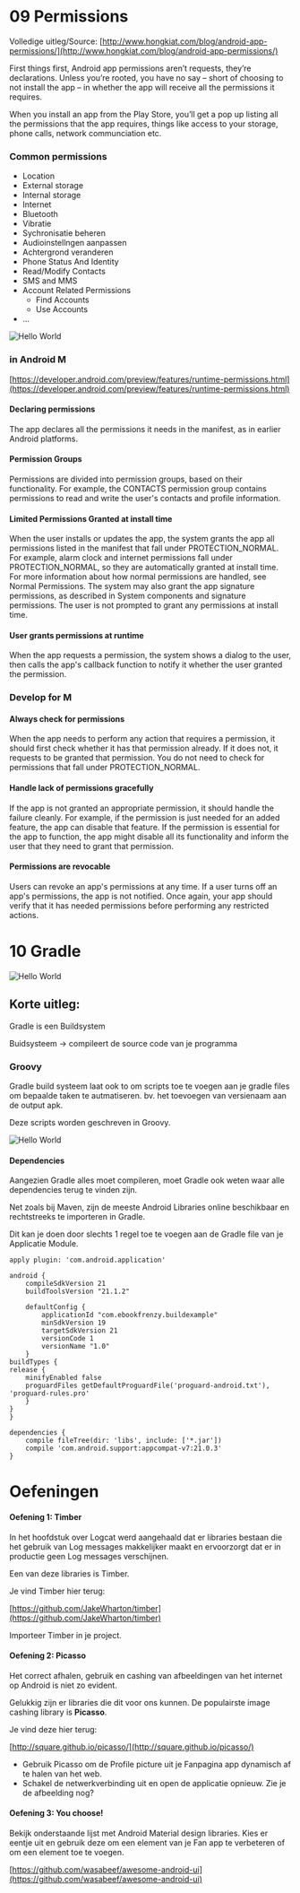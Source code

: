 # 09 Permissions

Volledige uitleg/Source: [http://www.hongkiat.com/blog/android-app-permissions/](http://www.hongkiat.com/blog/android-app-permissions/)

First things first, Android app permissions aren’t requests, they’re declarations. Unless you’re rooted, you have no say – short of choosing to not install the app – in whether the app will receive all the permissions it requires.

When you install an app from the Play Store, you’ll get a pop up listing all the permissions that the app requires, things like access to your storage, phone calls, network communciation etc. 

### Common permissions ###

- Location
- External storage
- Internal storage
- Internet
- Bluetooth
- Vibratie
- Sychronisatie beheren
- Audioinstellngen aanpassen
- Achtergrond veranderen
- Phone Status And Identity
- Read/Modify Contacts
- SMS and MMS
- Account Related Permissions
	- Find Accounts
	- Use Accounts
- ...

![Hello World](/images/permissions.png)


### in Android M ###

[https://developer.android.com/preview/features/runtime-permissions.html](https://developer.android.com/preview/features/runtime-permissions.html)

#### Declaring permissions 
The app declares all the permissions it needs in the manifest, as in earlier Android platforms.
#### Permission Groups 
 Permissions are divided into permission groups, based on their functionality. For example, the CONTACTS permission group contains permissions to read and write the user's contacts and profile information.
#### Limited Permissions Granted at install time 
When the user installs or updates the app, the system grants the app all permissions listed in the manifest that fall under PROTECTION_NORMAL. For example, alarm clock and internet permissions fall under PROTECTION_NORMAL, so they are automatically granted at install time. For more information about how normal permissions are handled, see Normal Permissions.
The system may also grant the app signature permissions, as described in System components and signature permissions. The user is not prompted to grant any permissions at install time.
#### User grants permissions at runtime 
When the app requests a permission, the system shows a dialog to the user, then calls the app's callback function to notify it whether the user granted the permission.
### Develop for M ###

#### Always check for permissions ####
When the app needs to perform any action that requires a permission, it should first check whether it has that permission already. If it does not, it requests to be granted that permission. You do not need to check for permissions that fall under PROTECTION_NORMAL.
#### Handle lack of permissions gracefully ####
If the app is not granted an appropriate permission, it should handle the failure cleanly. For example, if the permission is just needed for an added feature, the app can disable that feature. If the permission is essential for the app to function, the app might disable all its functionality and inform the user that they need to grant that permission.

#### Permissions are revocable ####
Users can revoke an app's permissions at any time. If a user turns off an app's permissions, the app is not notified. Once again, your app should verify that it has needed permissions before performing any restricted actions.



# 10 Gradle

![Hello World](/images/gradlesync.jpg)

## Korte uitleg: ##

Gradle is een Buildsystem

Buidsysteem -> compileert de source code van je programma

### Groovy ###

Gradle build systeem laat ook to om scripts toe te voegen aan je gradle files om bepaalde taken te autmatiseren.
bv. het toevoegen van versienaam aan de output apk.

Deze scripts worden geschreven in Groovy.


![Hello World](/images/gradlefile.png)

#### Dependencies

Aangezien Gradle alles moet compileren, moet Gradle ook weten waar alle dependencies terug te vinden zijn. 

Net zoals bij Maven, zijn de meeste Android Libraries online beschikbaar en rechtstreeks te importeren in Gradle.

Dit kan je doen door slechts 1 regel toe te voegen aan de Gradle file van je Applicatie Module.

    
    apply plugin: 'com.android.application'
    
    android {
    	compileSdkVersion 21
    	buildToolsVersion "21.1.2"
    
    	defaultConfig {
    		applicationId "com.ebookfrenzy.buildexample"
    		minSdkVersion 19
    		targetSdkVersion 21
    		versionCode 1
    		versionName "1.0"
    	}
    buildTypes {
    release {
    	minifyEnabled false
    	proguardFiles getDefaultProguardFile('proguard-android.txt'), 'proguard-rules.pro'
    	}
    }
    }
    
    dependencies {
    	compile fileTree(dir: 'libs', include: ['*.jar'])
    	compile 'com.android.support:appcompat-v7:21.0.3'
    }

# Oefeningen #

#### Oefening 1: Timber ####

In het hoofdstuk over Logcat werd aangehaald dat er libraries bestaan die het gebruik van Log messages makkelijker maakt en ervoorzorgt dat er in productie geen Log messages verschijnen.

Een van deze libraries is Timber.

Je vind Timber hier terug:

[https://github.com/JakeWharton/timber](https://github.com/JakeWharton/timber)

Importeer Timber in je project.

#### Oefening 2: Picasso ####

Het correct afhalen, gebruik en cashing van afbeeldingen van het internet op Android is niet zo evident.

Gelukkig zijn er libraries die dit voor ons kunnen. De populairste image cashing library is **Picasso**.

Je vind deze hier terug:

[http://square.github.io/picasso/](http://square.github.io/picasso/)

- Gebruik Picasso om de Profile picture uit je Fanpagina app dynamisch af te halen van het web.
- Schakel de netwerkverbinding uit en open de applicatie opnieuw. Zie je de afbeelding nog?
 
#### Oefening 3: You choose! ####

Bekijk onderstaande lijst met Android Material design libraries. Kies er eentje uit en gebruik deze om een element van je Fan app te verbeteren of om een element toe te voegen.

[https://github.com/wasabeef/awesome-android-ui](https://github.com/wasabeef/awesome-android-ui)